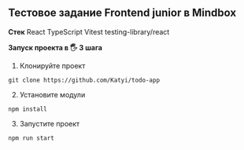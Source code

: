 ## Тестовое задание Frontend junior в Mindbox

**Стек**
React TypeScript Vitest testing-library/react

**Запуск проекта в 🖐 3 шага**

1. Клонируйте проект

```
git clone https://github.com/Katyi/todo-app
```

2. Установите модули

```
npm install
```

3. Запустите проект

```
npm run start
```
